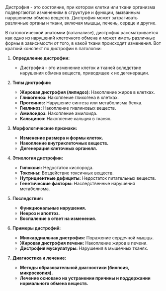 Дистрофия - это состояние, при котором клетки или ткани организма подвергаются изменениям в структуре и функции, вызванным нарушением обмена веществ. Дистрофия может затрагивать различные органы и ткани, включая мышцы, печень, сердце и другие.

В патологической анатомии (патанализе), дистрофия рассматривается как одно из нарушений клеточного обмена и может иметь различные формы в зависимости от того, в какой ткани происходят изменения. Вот краткий конспект по дистрофии в патологии:

1. **Определение дистрофии:**
    
    - Дистрофия - это изменение клеток и тканей вследствие нарушения обмена веществ, приводящее к их дегенерации.
2. **Типы дистрофии:**
    
    - **Жировая дистрофия (липидоз):** Накопление жиров в клетках.
    - **Гликогеноз:** Накопление гликогена в клетках.
    - **Протеиноз:** Нарушение синтеза или метаболизма белка.
    - **Гиалиноз:** Накопление гиалиновых веществ.
    - **Амилоидоз:** Накопление амилоида.
    - **Кальциноз:** Накопление кальция в тканях.
3. **Морфологические признаки:**
    
    - **Изменение размера и формы клеток.**
    - **Накопление внутриклеточных веществ.**
    - **Дегенерация клеточных органелл.**
4. **Этиология дистрофии:**
    
    - **Гипоксия:** Недостаток кислорода.
    - **Токсины:** Воздействие токсичных веществ.
    - **Нутрициентные дефициты:** Недостаток питательных веществ.
    - **Генетические факторы:** Наследственные нарушения метаболизма.
5. **Последствия:**
    
    - **Функциональные нарушения.**
    - **Некроз и апоптоз.**
    - **Воспаление в ответ на изменения.**
6. **Примеры дистрофий:**
    
    - **Миокардиальная дистрофия:** Поражение сердечной мышцы.
    - **Жировая дистрофия печени:** Накопление жиров в печени.
    - **Дистрофия мускулатуры:** Нарушения в мышечных тканях.
7. **Диагностика и лечение:**
    
    - **Методы образовательной диагностики (биопсия, микроскопия).**
    - **Лечение основано на устранении причины и поддержании нормального обмена веществ.**